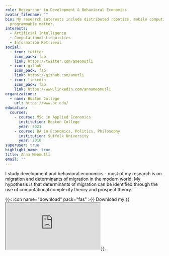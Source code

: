 ```yaml
---
role: Researcher in Development & Behavioral Economics
avatar_filename: ""
bio: My research interests include distributed robotics, mobile computing and
  programmable matter.
interests:
  - Artificial Intelligence
  - Computational Linguistics
  - Information Retrieval
social:
  - icon: twitter
    icon_pack: fab
    link: https://twitter.com/ameomutli
  - icon: github
    icon_pack: fab
    link: https://github.com/amutli
  - icon: linkedin
    icon_pack: fab
    link: https://www.linkedin.com/annameomutli
organizations:
  - name: Boston College
    url: https://www.bc.edu/
education:
  courses:
    - course: MSc in Applied Economics
      institution: Boston College
      year: 2021
    - course: BA in Economics, Politics, Philosophy
      institution: Suffolk University
      year: 2016
superuser: true
highlight_name: true
title: Anna Meomutli
email: ""
---
```

I study development and behavioral economics - most of my research is on migration and determinants of migration in the modern world. My hypothesis is that determinants of migration can be identified through the use of computational complexity theory and prospect theory.


{{< icon name="download" pack="fas" >}} Download my {{<iframe src="https://docs.google.com/document/d/e/2PACX-1vTQ4NMNDPUUKFBRs3jxKAW7anwiwvaK-tOysmxh8CJdj0re4VS0vLbQe6H6dAa3si-b3JL6Z17q7FMM/pub?embedded=true">}}resumé {{</iframe>}}.